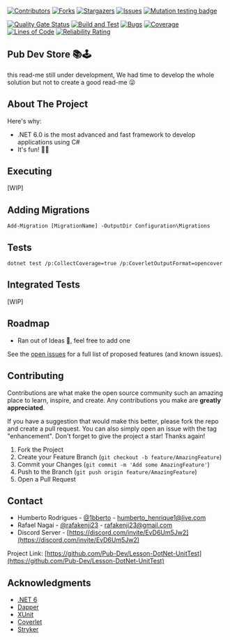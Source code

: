 [![Contributors][contributors-shield]][contributors-url]
[![Forks][forks-shield]][forks-url]
[![Stargazers][stars-shield]][stars-url]
[![Issues][issues-shield]][issues-url]
[![Mutation testing badge](https://img.shields.io/endpoint?style=for-the-badge&url=https://badge-api.stryker-mutator.io/github.com/Pub-Dev/Lesson-DotNet-UnitTest/main)](https://dashboard.stryker-mutator.io/reports/github.com/Pub-Dev/Lesson-DotNet-UnitTest/main)

[![Quality Gate Status](https://sonarcloud.io/api/project_badges/measure?project=Pub-Dev_Lesson-DotNet-UnitTest&metric=alert_status)](https://sonarcloud.io/summary/new_code?id=Pub-Dev_Lesson-DotNet-UnitTest)
[![Build and Test](https://github.com/Pub-Dev/Lesson-DotNet-UnitTest/actions/workflows/build.yml/badge.svg?branch=main)](https://github.com/Pub-Dev/Lesson-DotNet-UnitTest/actions/workflows/build.yml)
[![Bugs](https://sonarcloud.io/api/project_badges/measure?project=Pub-Dev_Lesson-DotNet-UnitTest&metric=bugs)](https://sonarcloud.io/summary/new_code?id=Pub-Dev_Lesson-DotNet-UnitTest)
[![Coverage](https://sonarcloud.io/api/project_badges/measure?project=Pub-Dev_Lesson-DotNet-UnitTest&metric=coverage)](https://sonarcloud.io/summary/new_code?id=Pub-Dev_Lesson-DotNet-UnitTest)
[![Lines of Code](https://sonarcloud.io/api/project_badges/measure?project=Pub-Dev_Lesson-DotNet-UnitTest&metric=ncloc)](https://sonarcloud.io/summary/new_code?id=Pub-Dev_Lesson-DotNet-UnitTest)
[![Reliability Rating](https://sonarcloud.io/api/project_badges/measure?project=Pub-Dev_Lesson-DotNet-UnitTest&metric=reliability_rating)](https://sonarcloud.io/summary/new_code?id=Pub-Dev_Lesson-DotNet-UnitTest)

## Pub Dev Store 📚🕹

this read-me still under development, We had time to develop the whole solution but not to create a good read-me 😜

<!-- ABOUT THE PROJECT -->

## About The Project

Here's why:

- .NET 6.0 is the most advanced and fast framework to develop applications using C#
- It's fun! 🚀🎉

## Executing

[WIP]

## Adding Migrations

```
Add-Migration [MigrationName] -OutputDir Configuration\Migrations
```

## Tests

```
dotnet test /p:CollectCoverage=true /p:CoverletOutputFormat=opencover
```

## Integrated Tests

[WIP]

<!-- ROADMAP -->

## Roadmap

- Ran out of Ideas 🤣, feel free to add one

See the [open issues](https://github.com/Pub-Dev/Lesson-DotNet-UnitTest/issues) for a full list of proposed features (and known issues).

<!-- CONTRIBUTING -->

## Contributing

Contributions are what make the open source community such an amazing place to learn, inspire, and create. Any contributions you make are **greatly appreciated**.

If you have a suggestion that would make this better, please fork the repo and create a pull request. You can also simply open an issue with the tag "enhancement".
Don't forget to give the project a star! Thanks again!

1. Fork the Project
2. Create your Feature Branch (`git checkout -b feature/AmazingFeature`)
3. Commit your Changes (`git commit -m 'Add some AmazingFeature'`)
4. Push to the Branch (`git push origin feature/AmazingFeature`)
5. Open a Pull Request

<!-- CONTACT -->

## Contact

- Humberto Rodrigues - [@1bberto](https://instagram.com/1bberto) - humberto_henrique1@live.com
- Rafael Nagai - [@rafakenji23](https://instagram.com/rafakenji23) - rafakenji23@gmail.com
- Discord Server - [https://discord.com/invite/EvD6Um5Jw2](https://discord.com/invite/EvD6Um5Jw2)

Project Link: [https://github.com/Pub-Dev/Lesson-DotNet-UnitTest](https://github.com/Pub-Dev/Lesson-DotNet-UnitTest)

<!-- ACKNOWLEDGMENTS -->

## Acknowledgments

- [.NET 6](https://docs.microsoft.com/en-us/dotnet/api/?view=net-6.0)
- [Dapper](https://dapperlib.github.io/Dapper/)
- [XUnit](https://xunit.net/)
- [Coverlet](https://github.com/coverlet-coverage/coverlet)
- [Stryker](https://stryker-mutator.io/)

<!-- MARKDOWN LINKS & IMAGES -->
<!-- https://www.markdownguide.org/basic-syntax/#reference-style-links -->

[contributors-shield]: https://img.shields.io/github/contributors/Pub-Dev/Lesson-DotNet-UnitTest.svg?style=for-the-badge
[contributors-url]: https://github.com/Pub-Dev/Lesson-DotNet-UnitTest/graphs/contributors
[forks-shield]: https://img.shields.io/github/forks/Pub-Dev/Lesson-DotNet-UnitTest.svg?style=for-the-badge
[forks-url]: https://github.com/Pub-Dev/Lesson-DotNet-UnitTest/network/members
[stars-shield]: https://img.shields.io/github/stars/Pub-Dev/Lesson-DotNet-UnitTest.svg?style=for-the-badge
[stars-url]: https://github.com/Pub-Dev/Lesson-DotNet-UnitTest/stargazers
[issues-shield]: https://img.shields.io/github/issues/Pub-Dev/Lesson-DotNet-UnitTest.svg?style=for-the-badge
[issues-url]: https://github.com/Pub-Dev/Lesson-DotNet-UnitTest/issues
